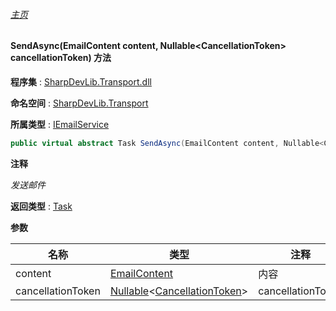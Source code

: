 ###### [主页](./Index.md "主页")

#### SendAsync(EmailContent content, Nullable\<CancellationToken\> cancellationToken) 方法

**程序集** : [SharpDevLib.Transport.dll](./SharpDevLib.Transport.assembly.md "SharpDevLib.Transport.dll")

**命名空间** : [SharpDevLib.Transport](./SharpDevLib.Transport.namespace.md "SharpDevLib.Transport")

**所属类型** : [IEmailService](./SharpDevLib.Transport.IEmailService.md "IEmailService")

``` csharp
public virtual abstract Task SendAsync(EmailContent content, Nullable<CancellationToken> cancellationToken)
```

**注释**

*发送邮件*



**返回类型** : [Task](https://learn.microsoft.com/en-us/dotnet/api/system.threading.tasks.task "Task")


**参数**

|名称|类型|注释|
|---|---|---|
|content|[EmailContent](./SharpDevLib.Transport.EmailContent.md "EmailContent")|内容|
|cancellationToken|[Nullable](https://learn.microsoft.com/en-us/dotnet/api/system.nullable-1 "Nullable")\<[CancellationToken](https://learn.microsoft.com/en-us/dotnet/api/system.threading.cancellationtoken "CancellationToken")\>|cancellationToken|


